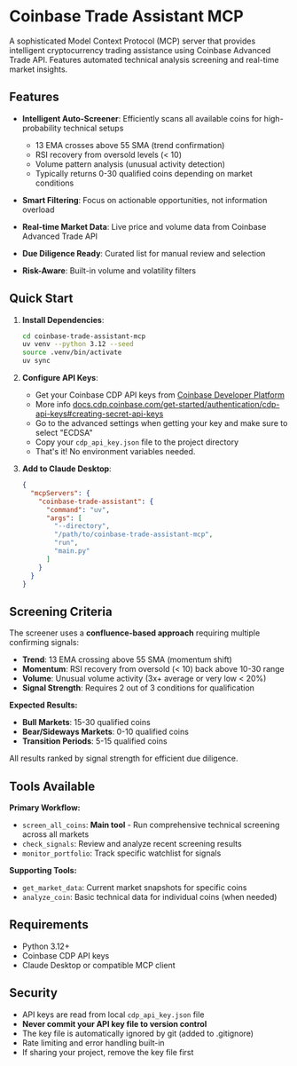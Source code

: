 # Coinbase Trade Assistant MCP

A sophisticated Model Context Protocol (MCP) server that provides intelligent cryptocurrency trading assistance using Coinbase Advanced Trade API. Features automated technical analysis screening and real-time market insights.

## Features

- **Intelligent Auto-Screener**: Efficiently scans all available coins for high-probability technical setups
  - 13 EMA crosses above 55 SMA (trend confirmation)
  - RSI recovery from oversold levels (< 10)
  - Volume pattern analysis (unusual activity detection)
  - Typically returns 0-30 qualified coins depending on market conditions

- **Smart Filtering**: Focus on actionable opportunities, not information overload
- **Real-time Market Data**: Live price and volume data from Coinbase Advanced Trade API
- **Due Diligence Ready**: Curated list for manual review and selection
- **Risk-Aware**: Built-in volume and volatility filters

## Quick Start

1. **Install Dependencies**:
   ```bash
   cd coinbase-trade-assistant-mcp
   uv venv --python 3.12 --seed
   source .venv/bin/activate
   uv sync
   ```

2. **Configure API Keys**:
   - Get your Coinbase CDP API keys from [Coinbase Developer Platform](https://docs.cdp.coinbase.com/advanced-trade/docs/auth)
   - More info [docs.cdp.coinbase.com/get-started/authentication/cdp-api-keys#creating-secret-api-keys](https://docs.cdp.coinbase.com/get-started/authentication/cdp-api-keys#creating-secret-api-keys)
   - Go to the advanced settings when getting your key and make sure to select "ECDSA"
   - Copy your `cdp_api_key.json` file to the project directory
   - That's it! No environment variables needed.

3. **Add to Claude Desktop**:
   ```json
   {
     "mcpServers": {
       "coinbase-trade-assistant": {
         "command": "uv",
         "args": [
           "--directory",
           "/path/to/coinbase-trade-assistant-mcp",
           "run",
           "main.py"
         ]
       }
     }
   }
   ```

## Screening Criteria

The screener uses a **confluence-based approach** requiring multiple confirming signals:

- **Trend**: 13 EMA crossing above 55 SMA (momentum shift)
- **Momentum**: RSI recovery from oversold (< 10) back above 10-30 range
- **Volume**: Unusual volume activity (3x+ average or very low < 20%)
- **Signal Strength**: Requires 2 out of 3 conditions for qualification

**Expected Results:**
- **Bull Markets**: 15-30 qualified coins
- **Bear/Sideways Markets**: 0-10 qualified coins
- **Transition Periods**: 5-15 qualified coins

All results ranked by signal strength for efficient due diligence.

## Tools Available

**Primary Workflow:**
- `screen_all_coins`: **Main tool** - Run comprehensive technical screening across all markets
- `check_signals`: Review and analyze recent screening results
- `monitor_portfolio`: Track specific watchlist for signals

**Supporting Tools:**
- `get_market_data`: Current market snapshots for specific coins
- `analyze_coin`: Basic technical data for individual coins (when needed)

## Requirements

- Python 3.12+
- Coinbase CDP API keys
- Claude Desktop or compatible MCP client

## Security

- API keys are read from local `cdp_api_key.json` file
- **Never commit your API key file to version control**
- The key file is automatically ignored by git (added to .gitignore)
- Rate limiting and error handling built-in
- If sharing your project, remove the key file first
